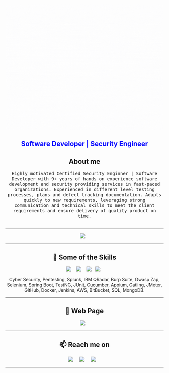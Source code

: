 <!--
**BobIT37/BobIT37** is a ✨ _special_ ✨ repository because its `README.md` (this file) appears on your GitHub profile.
--->  

<div align="center">
  <img class="animated-gif" src="https://github.com/BobIT37/BobIT37/blob/main/github_gif.gif" width="500px" height="400px">
</div>
<div align="center">
<h2 style="color:blue">Software Developer | Security Engineer</h2>
</div>
<h2 align="center">About me</h2>
<p align="center">
  <samp>Highly motivated Certified Security Enginner | Software Developer with 9+ years of hands on experience software development and security providing services in fast-paced organizations. Experienced in different level testing processes, plans and defect tracking documentation. Adapts quickly to new requirements, leveraging strong communication and technical skills to meet the client requirements and ensure delivery of quality product on time.
  </samp>
  <br> <br>
  <hr>

<p align="center" align='right'>
  <a target="_blank"href="https://bobit37.github.io/Resume/"><img src="https://img.shields.io/badge/Resume-%2312100E.svg?&style=for-the-badge&logo=bobit.us&logoColor=white" /></a>&nbsp;&nbsp;&nbsp;
</p>

</p>

<hr>

<h2 align="center"> 🔭 Some of the Skills</h2>
<p align="center">
  <img src="https://img.shields.io/badge/Java%20-%2343853D.svg?&style=for-the-badge&logo=Java&logoColor=white" />&nbsp;&nbsp;&nbsp;
  <img src="https://img.shields.io/badge/Python%20-%2300D9FF.svg?&style=for-the-badge&logo=Python&logoColor=white" />&nbsp;&nbsp;&nbsp;
  <img src="https://img.shields.io/badge/Scala%20-%231572B6.svg?&style=for-the-badge&logo=Scala&logoColor=white" />&nbsp;&nbsp;
  <img src="https://img.shields.io/badge/Scala%20-%FF5733.svg?&style=for-the-badge&logo=JavaScript&logoColor=white" />&nbsp;&nbsp;
</p>
<p align="center">Cyber Security, Pentesting, Splunk, IBM QRadar, Burp Suite, Owasp Zap, Selenium, Spring Boot, TestNG, JUnit, Cucumber, Appium, Gatling, JMeter, GitHub, Docker, Jenkins, AWS, BitBucket, SQL, MongoDB.</p>

<hr>

<h2 align="center">💬 Web Page</h2>
<p align="center" align='right'>
  <a target="_blank"href="https://bobit.us/"><img src="https://img.shields.io/badge/bobit.us-%2312100E.svg?&style=for-the-badge&logo=bobit.us&logoColor=white" /></a>&nbsp;&nbsp;&nbsp;
</p>

<hr>

<h2  align="center">📫 Reach me on</h2>
<p align="center">
  <a target="_blank"href="https://www.linkedin.com/in/bob-it/"><img src="https://img.shields.io/badge/linkedin-%230077B5.svg?&style=for-the-badge&logo=linkedin&logoColor=white" /></a>&nbsp;&nbsp;&nbsp;&nbsp;
  <a target="_blank"href="https://twitter.com/ilhantrkmn37"><img src="https://img.shields.io/badge/twitter-%231DA1F2.svg?&style=for-the-badge&logo=twitter&logoColor=white" /></a>&nbsp;&nbsp;&nbsp;&nbsp;
  <a href="mailto:iturkmenus@gmail.com?subject=Hello%20Bob,%20From%20Github"><img src="https://img.shields.io/badge/gmail-%23D14836.svg?&style=for-the-badge&logo=gmail&logoColor=white" /></a>&nbsp;&nbsp;&nbsp;&nbsp;
</p>

<hr>

